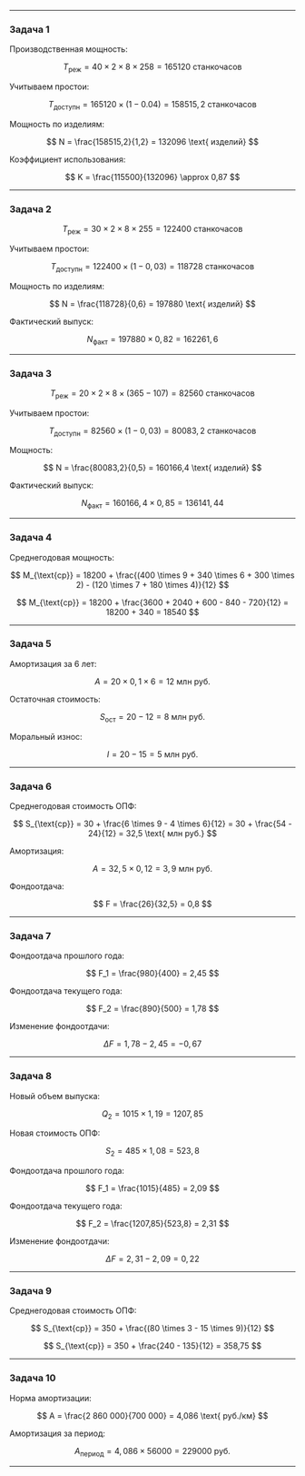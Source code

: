   
---

### **Задача 1**  
Производственная мощность:  

$$
Т_{\text{реж}} = 40 \times 2 \times 8 \times 258 = 165120 \text{ станкочасов}
$$

Учитываем простои:  

$$
T_{\text{доступн}} = 165120 \times (1 - 0.04) = 158515,2 \text{ станкочасов}
$$

Мощность по изделиям:  

$$
N = \frac{158515,2}{1,2} = 132096 \text{ изделий}
$$

Коэффициент использования:  

$$
K = \frac{115500}{132096} \approx 0,87
$$


---

### **Задача 2**  

$$
T_{\text{реж}} = 30 \times 2 \times 8 \times 255 = 122400 \text{ станкочасов}
$$

Учитываем простои:  

$$
T_{\text{доступн}} = 122400 \times (1 - 0,03) = 118728 \text{ станкочасов}
$$

Мощность по изделиям:  

$$
N = \frac{118728}{0,6} = 197880 \text{ изделий}
$$

Фактический выпуск:  

$$
N_{\text{факт}} = 197880 \times 0,82 = 162261,6
$$


---

### **Задача 3**  

$$
T_{\text{реж}} = 20 \times 2 \times 8 \times (365 - 107) = 82560 \text{ станкочасов}
$$

Учитываем простои:  

$$
T_{\text{доступн}} = 82560 \times (1 - 0,03) = 80083,2 \text{ станкочасов}
$$

Мощность:  

$$
N = \frac{80083,2}{0,5} = 160166,4 \text{ изделий}
$$

Фактический выпуск:  

$$
N_{\text{факт}} = 160166,4 \times 0,85 = 136141,44
$$


---

### **Задача 4**  
Среднегодовая мощность:  

$$
M_{\text{ср}} = 18200 + \frac{(400 \times 9 + 340 \times 6 + 300 \times 2) - (120 \times 7 + 180 \times 4)}{12}
$$


$$
M_{\text{ср}} = 18200 + \frac{3600 + 2040 + 600 - 840 - 720}{12} = 18200 + 340 = 18540
$$


---

### **Задача 5**  
Амортизация за 6 лет:  

$$
A = 20 \times 0,1 \times 6 = 12 \text{ млн руб.}
$$

Остаточная стоимость:  

$$
S_{\text{ост}} = 20 - 12 = 8 \text{ млн руб.}
$$

Моральный износ:  

$$
I = 20 - 15 = 5 \text{ млн руб.}
$$


---

### **Задача 6**  
Среднегодовая стоимость ОПФ:  

$$
S_{\text{ср}} = 30 + \frac{6 \times 9 - 4 \times 6}{12} = 30 + \frac{54 - 24}{12} = 32,5 \text{ млн руб.}
$$

Амортизация:  

$$
A = 32,5 \times 0,12 = 3,9 \text{ млн руб.}
$$

Фондоотдача:  

$$
F = \frac{26}{32,5} = 0,8
$$


---

### **Задача 7**  
Фондоотдача прошлого года:  

$$
F_1 = \frac{980}{400} = 2,45
$$

Фондоотдача текущего года:  

$$
F_2 = \frac{890}{500} = 1,78
$$

Изменение фондоотдачи:  

$$
\Delta F = 1,78 - 2,45 = -0,67
$$


---

### **Задача 8**  
Новый объем выпуска:  

$$
Q_2 = 1015 \times 1,19 = 1207,85
$$

Новая стоимость ОПФ:  

$$
S_2 = 485 \times 1,08 = 523,8
$$

Фондоотдача прошлого года:  

$$
F_1 = \frac{1015}{485} = 2,09
$$

Фондоотдача текущего года:  

$$
F_2 = \frac{1207,85}{523,8} = 2,31
$$

Изменение фондоотдачи:  

$$
\Delta F = 2,31 - 2,09 = 0,22
$$


---

### **Задача 9**  
Среднегодовая стоимость ОПФ:  

$$
S_{\text{ср}} = 350 + \frac{(80 \times 3 - 15 \times 9)}{12}
$$


$$
S_{\text{ср}} = 350 + \frac{240 - 135}{12} = 358,75
$$


---

### **Задача 10**  
Норма амортизации:  

$$
A = \frac{2 860 000}{700 000} = 4,086 \text{ руб./км}
$$

Амортизация за период:  

$$
A_{\text{период}} = 4,086 \times 56 000 = 229 000 \text{ руб.}
$$


---
